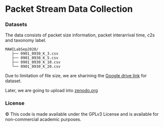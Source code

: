 # Packet Stream Data Collection

### Datasets
The data consists of packet size information, packet interarrival time, c2s and taxonomy label.

```
MAWILabSep2020/
   ├── 0901_0930_K_3.csv
   ├── 0901_0930_K_5.csv
   ├── 0901_0930_K_10.csv
   └── 0901_0930_K_20.csv
```
Due to limitation of file size, we are sharining the [Google drive link](https://drive.google.com/drive/folders/1iLoW97uCg3tirV0MdnYxqo9CveHMXmYW?usp=sharing
) for dataset.

Later, we are going to upload into [zenodo.org](https://zenodo.org/)

### License
© This code is made available under the GPLv3 License and is available for non-commercial academic purposes.


